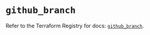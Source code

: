 # `github_branch`

Refer to the Terraform Registry for docs: [`github_branch`](https://registry.terraform.io/providers/integrations/github/6.0.0/docs/resources/branch).
